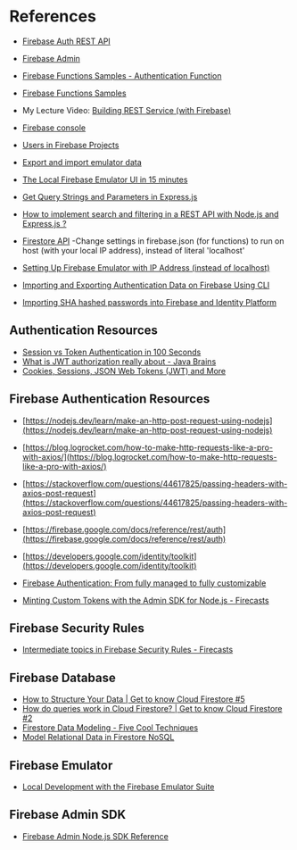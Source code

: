 # References

- [Firebase Auth REST API](https://firebase.google.com/docs/reference/rest/auth)

- [Firebase Admin](https://firebase.google.com/docs/auth/admin)

- [Firebase Functions Samples - Authentication Function](https://github.com/firebase/functions-samples/blob/master/authorized-https-endpoint/functions/index.js
)

- [Firebase Functions Samples](https://github.com/firebase/functions-samples)

- My Lecture Video: [Building REST Service (with Firebase)](https://youtu.be/jYjwrny4djY)

- [Firebase console](https://console.firebase.google.com/)
- [Users in Firebase Projects](https://firebase.google.com/docs/auth/users)
- [Export and import emulator data](https://firebase.google.com/docs/emulator-suite/install_and_configure#export_and_import_emulator_data)
- [The Local Firebase Emulator UI in 15 minutes](https://youtu.be/pkgvFNPdiEs)
- [Get Query Strings and Parameters in Express.js](https://stackabuse.com/get-query-strings-and-parameters-in-express-js)
- [How to implement search and filtering in a REST API with Node.js and Express.js ?](https://www.geeksforgeeks.org/how-to-implement-search-and-filtering-in-a-rest-api-with-node-js-and-express-js/)
- [Firestore API](https://firebase.google.com/docs/reference/admin/node/admin.firestore)
-Change settings in firebase.json (for functions) to run on host (with your local IP address), instead of literal 'localhost'
- [Setting Up Firebase Emulator with IP Address (instead of localhost)](https://github.com/danahartweg/testing-cloud-firestore/blob/master/server/firebase.json)
- [Importing and Exporting Authentication Data on Firebase Using CLI](https://firebase.google.com/docs/cli/auth)
- [Importing SHA hashed passwords into Firebase and Identity Platform](https://salmaan-rashid.medium.com/importing-sha-hashed-password-into-firebase-and-identity-platform-2930a83c1b8b)

## Authentication Resources

- [Session vs Token Authentication in 100 Seconds](https://youtu.be/UBUNrFtufWo)
- [What is JWT authorization really about - Java Brains](https://youtu.be/soGRyl9ztjI)
- [Cookies, Sessions, JSON Web Tokens (JWT) and More](https://youtu.be/uXDnS5PcjCA)

## Firebase Authentication Resources

- [https://nodejs.dev/learn/make-an-http-post-request-using-nodejs](https://nodejs.dev/learn/make-an-http-post-request-using-nodejs)
- [https://blog.logrocket.com/how-to-make-http-requests-like-a-pro-with-axios/](https://blog.logrocket.com/how-to-make-http-requests-like-a-pro-with-axios/)
- [https://stackoverflow.com/questions/44617825/passing-headers-with-axios-post-request](https://stackoverflow.com/questions/44617825/passing-headers-with-axios-post-request)
- [https://firebase.google.com/docs/reference/rest/auth](https://firebase.google.com/docs/reference/rest/auth)
- [https://developers.google.com/identity/toolkit](https://developers.google.com/identity/toolkit)

- [Firebase Authentication: From fully managed to fully customizable](https://youtu.be/8JVmWtJLqNU)
- [Minting Custom Tokens with the Admin SDK for Node.js - Firecasts](https://youtu.be/WtYzHTXHBp0)

## Firebase Security Rules

- [Intermediate topics in Firebase Security Rules - Firecasts](https://youtu.be/8Mzb9zmnbJs)

## Firebase Database

- [How to Structure Your Data | Get to know Cloud Firestore #5](https://youtu.be/haMOUb3KVSo)
- [How do queries work in Cloud Firestore? | Get to know Cloud Firestore #2](https://youtu.be/Ofux_4c94FI)
- [Firestore Data Modeling - Five Cool Techniques](https://youtu.be/35RlydUf6xo)
- [Model Relational Data in Firestore NoSQL](https://youtu.be/jm66TSlVtcc)

## Firebase Emulator

- [Local Development with the Firebase Emulator Suite](https://firebase.google.com/codelabs/firebase-emulator#1)

## Firebase Admin SDK

- [Firebase Admin Node.js SDK Reference](https://firebase.google.com/docs/reference/admin/node)
